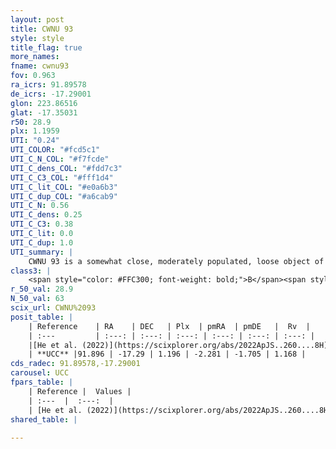 ```yaml
---
layout: post
title: CWNU 93
style: style
title_flag: true
more_names: 
fname: cwnu93
fov: 0.963
ra_icrs: 91.89578
de_icrs: -17.29001
glon: 223.86516
glat: -17.35031
r50: 28.9
plx: 1.1959
UTI: "0.24"
UTI_COLOR: "#fcd5c1"
UTI_C_N_COL: "#f7fcde"
UTI_C_dens_COL: "#fdd7c3"
UTI_C_C3_COL: "#fff1d4"
UTI_C_lit_COL: "#e0a6b3"
UTI_C_dup_COL: "#a6cab9"
UTI_C_N: 0.56
UTI_C_dens: 0.25
UTI_C_C3: 0.38
UTI_C_lit: 0.0
UTI_C_dup: 1.0
UTI_summary: |
    CWNU 93 is a somewhat close, moderately populated, loose object of low C3 quality. It was recently reported in the literature.
class3: |
    <span style="color: #FFC300; font-weight: bold;">B</span><span style="color: red; font-weight: bold;">C</span>
r_50_val: 28.9
N_50_val: 63
scix_url: CWNU%2093
posit_table: |
    | Reference    | RA    | DEC   | Plx  | pmRA  | pmDE   |  Rv  |
    | :---         | :---: | :---: | :---: | :---: | :---: | :---: |
    |[He et al. (2022)](https://scixplorer.org/abs/2022ApJS..260....8H) | 91.767 | -17.323 | 1.23 | -2.31 | -1.71 | 18.3 |
    | **UCC** |91.896 | -17.29 | 1.196 | -2.281 | -1.705 | 1.168 | 
cds_radec: 91.89578,-17.29001
carousel: UCC
fpars_table: |
    | Reference |  Values |
    | :---  |  :---:  |
    | [He et al. (2022)](https://scixplorer.org/abs/2022ApJS..260....8H) | `AG=0.15, m-M=9.35, logAge=8.9, Z=0.02` |
shared_table: |
    
---
```

